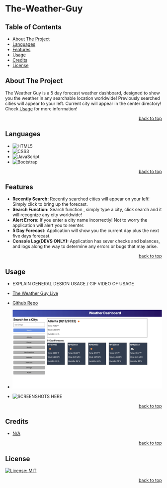 <a name="readme-top"></a>

# The-Weather-Guy

## Table of Contents

* [About The Project](#about-the-project)
* [Languages](#languages)
* [Features](#features)
* [Usage](#usage)
* [Credits](#credits)
* [License](#license)  


## About The Project

<p>The Weather Guy is a 5 day forecast weather dashboard, designed to show you the weather in any searchable location worldwide! Previously searched cities will appear to your left. Current city will appear in the center directory! Check <a href="#usage">Usage</a> for more information!   </p>

<p align="right"><a href="#readme-top">back to top</a></p>

## Languages

- ![HTML5](https://img.shields.io/badge/html5-%23E34F26.svg?style=for-the-badge&logo=html5&logoColor=white)
- ![CSS3](https://img.shields.io/badge/css3-%231572B6.svg?style=for-the-badge&logo=css3&logoColor=white)
- ![JavaScript](https://img.shields.io/badge/javascript-%23323330.svg?style=for-the-badge&logo=javascript&logoColor=%23F7DF1E)
- ![Bootstrap](https://img.shields.io/badge/bootstrap-%238511FA.svg?style=for-the-badge&logo=bootstrap&logoColor=white)

<p align="right"><a href="#readme-top">back to top</a></p>

## Features

* **Recently Search:** Recently searched cities will appear on your left! Simply click to bring up the forecast.
* **Search Function:** Search function , simply type a city, click search and it will recognize any city worldwide! 
* **Alert Errors:**  If you enter a city name incorrectly! Not to worry the application will alert you to reenter.
* **5 Day Forecast:** Application will show you the current day plus the next five days forecast. 
* **Console Log(DEVS ONLY):** Application has sever checks and balances, and logs along the way to determine any errors or bugs that may arise.

<p align="right"><a href="#readme-top">back to top</a></p>

## Usage

* EXPLAIN GENERAL DESIGN USAGE / GIF VIDEO OF USAGE

* [The Weather Guy Live](https://ivionsters.github.io/The-Weather-Guy/)

* [Github Repo](https://github.com/IVIonsters/The-Weather-Guy)

* ![SCREENSHOTS GO HERE](/assets/images/06-server-side-apis-homework-demo.png)

* ![SCREENSHOTS HERE](./assets/refimages/lightmodeblog.png)


<p align="right"><a href="#readme-top">back to top</a></p>

## Credits

* [N/A](N/A)


<p align="right"><a href="#readme-top">back to top</a></p>

## License

[![License: MIT](https://img.shields.io/badge/License-MIT-yellow.svg)](https://opensource.org/licenses/MIT)

<p align="right"><a href="#readme-top">back to top</a></p>